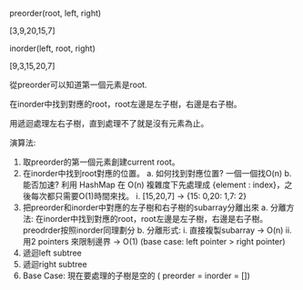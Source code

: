 preorder(root, left, right)

[3,9,20,15,7]

inorder(left, root, right)

[9,3,15,20,7]

從preorder可以知道第一個元素是root.

在inorder中找到對應的root，root左邊是左子樹，右邊是右子樹。

用遞迴處理左右子樹，直到處理不了就是沒有元素為止。

演算法:
1. 取preorder的第一個元素創建current root。
2. 在inorder中找到root對應的位置。
  a. 如何找到對應位置? 一個一個找O(n)
  b. 能否加速? 利用 HashMap 在 O(n) 複雜度下先處理成 {element : index}，之後每次都只需要O(1)時間來找。
    i. [15,20,7] -> {15: 0,20: 1,7: 2}
3. 把preorder和inorder中對應的左子樹和右子樹的subarray分離出來
  a. 分離方法: 在inorder中找到對應的root，root左邊是左子樹，右邊是右子樹。 preodrder按照inorder同理劃分
  b. 分離形式:
    i. 直接複製subarray -> O(n)
    ii. 用2 pointers 來限制邊界 -> O(1) (base case: left pointer > right pointer)
4. 遞迴left subtree
5. 遞迴right subtree
6. Base Case: 現在要處理的子樹是空的 ( preorder = inorder = [])
